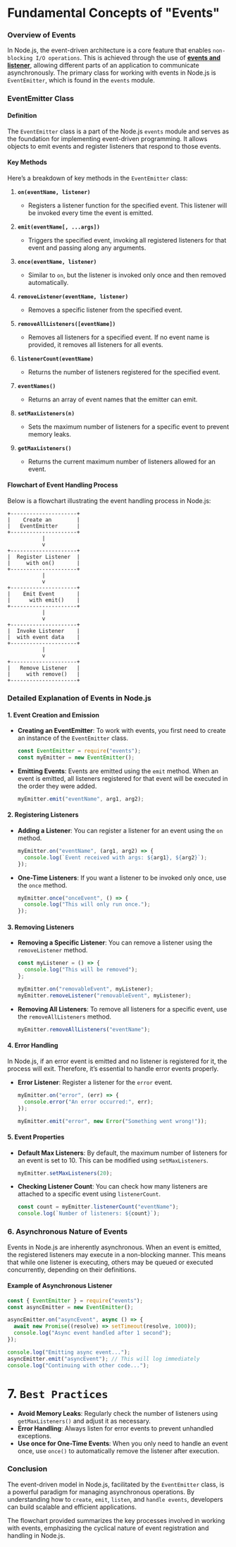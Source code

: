 # Fundamental Concepts of "Events"

### Overview of Events

In Node.js, the event-driven architecture is a core feature that enables `non-blocking I/O operations`. This is achieved through the use of <u><strong> events and listener</strong></u>, allowing different parts of an application to communicate asynchronously. The primary class for working with events in Node.js is `EventEmitter`, which is found in the `events` module.

### EventEmitter Class

#### Definition

The `EventEmitter` class is a part of the Node.js `events` module and serves as the foundation for implementing event-driven programming. It allows objects to emit events and register listeners that respond to those events.

#### Key Methods

Here’s a breakdown of key methods in the `EventEmitter` class:

1. **`on(eventName, listener)`**
   - Registers a listener function for the specified event. This listener will be invoked every time the event is emitted.
2. **`emit(eventName[, ...args])`**

   - Triggers the specified event, invoking all registered listeners for that event and passing along any arguments.

3. **`once(eventName, listener)`**

   - Similar to `on`, but the listener is invoked only once and then removed automatically.

4. **`removeListener(eventName, listener)`**

   - Removes a specific listener from the specified event.

5. **`removeAllListeners([eventName])`**

   - Removes all listeners for a specified event. If no event name is provided, it removes all listeners for all events.

6. **`listenerCount(eventName)`**

   - Returns the number of listeners registered for the specified event.

7. **`eventNames()`**

   - Returns an array of event names that the emitter can emit.

8. **`setMaxListeners(n)`**

   - Sets the maximum number of listeners for a specific event to prevent memory leaks.

9. **`getMaxListeners()`**
   - Returns the current maximum number of listeners allowed for an event.

#### Flowchart of Event Handling Process

Below is a flowchart illustrating the event handling process in Node.js:

```plaintext
+---------------------+
|    Create an        |
|   EventEmitter      |
+---------------------+
           |
           v
+---------------------+
|  Register Listener  |
|     with on()       |
+---------------------+
           |
           v
+---------------------+
|    Emit Event       |
|      with emit()    |
+---------------------+
           |
           v
+---------------------+
|  Invoke Listener    |
|  with event data    |
+---------------------+
           |
           v
+---------------------+
|   Remove Listener   |
|     with remove()   |
+---------------------+
```

### Detailed Explanation of Events in Node.js

#### 1. **Event Creation and Emission**

- **Creating an EventEmitter**:
  To work with events, you first need to create an instance of the `EventEmitter` class.

  ```javascript
  const EventEmitter = require("events");
  const myEmitter = new EventEmitter();
  ```

- **Emitting Events**:
  Events are emitted using the `emit` method. When an event is emitted, all listeners registered for that event will be executed in the order they were added.

  ```javascript
  myEmitter.emit("eventName", arg1, arg2);
  ```

#### 2. **Registering Listeners**

- **Adding a Listener**:
  You can register a listener for an event using the `on` method.

  ```javascript
  myEmitter.on("eventName", (arg1, arg2) => {
    console.log(`Event received with args: ${arg1}, ${arg2}`);
  });
  ```

- **One-Time Listeners**:
  If you want a listener to be invoked only once, use the `once` method.

  ```javascript
  myEmitter.once("onceEvent", () => {
    console.log("This will only run once.");
  });
  ```

#### 3. **Removing Listeners**

- **Removing a Specific Listener**:
  You can remove a listener using the `removeListener` method.

  ```javascript
  const myListener = () => {
    console.log("This will be removed");
  };

  myEmitter.on("removableEvent", myListener);
  myEmitter.removeListener("removableEvent", myListener);
  ```

- **Removing All Listeners**:
  To remove all listeners for a specific event, use the `removeAllListeners` method.

  ```javascript
  myEmitter.removeAllListeners("eventName");
  ```

#### 4. **Error Handling**

In Node.js, if an error event is emitted and no listener is registered for it, the process will exit. Therefore, it’s essential to handle error events properly.

- **Error Listener**:
  Register a listener for the `error` event.

  ```javascript
  myEmitter.on("error", (err) => {
    console.error("An error occurred:", err);
  });

  myEmitter.emit("error", new Error("Something went wrong!"));
  ```

#### 5. **Event Properties**

- **Default Max Listeners**:
  By default, the maximum number of listeners for an event is set to 10. This can be modified using `setMaxListeners`.

  ```javascript
  myEmitter.setMaxListeners(20);
  ```

- **Checking Listener Count**:
  You can check how many listeners are attached to a specific event using `listenerCount`.

  ```javascript
  const count = myEmitter.listenerCount("eventName");
  console.log(`Number of listeners: ${count}`);
  ```

### 6. **Asynchronous Nature of Events**

Events in Node.js are inherently asynchronous. When an event is emitted, the registered listeners may execute in a non-blocking manner. This means that while one listener is executing, others may be queued or executed concurrently, depending on their definitions.

#### Example of Asynchronous Listener

```javascript
const { EventEmitter } = require("events");
const asyncEmitter = new EventEmitter();

asyncEmitter.on("asyncEvent", async () => {
  await new Promise((resolve) => setTimeout(resolve, 1000));
  console.log("Async event handled after 1 second");
});

console.log("Emitting async event...");
asyncEmitter.emit("asyncEvent"); // This will log immediately
console.log("Continuing with other code...");
```

# 7. **`Best Practices`**

- **Avoid Memory Leaks**: Regularly check the number of listeners using `getMaxListeners()` and adjust it as necessary.
- **Error Handling**: Always listen for error events to prevent unhandled exceptions.
- **Use once for One-Time Events**: When you only need to handle an event once, use `once()` to automatically remove the listener after execution.

### Conclusion

The event-driven model in Node.js, facilitated by the `EventEmitter` class, is a powerful paradigm for managing asynchronous operations. By understanding how to `create`, `emit`, `listen`, and `handle events`, developers can build scalable and efficient applications.

The flowchart provided summarizes the key processes involved in working with events, emphasizing the cyclical nature of event registration and handling in Node.js.
